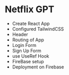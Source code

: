 # Netflix GPT

- Create React App
- Configured TailwindCSS 
- Header
- Routing of App
- Login Form
- Sign Up Form
- use UseRef Hook
- FireBase setup
- Deployment on Firebase
